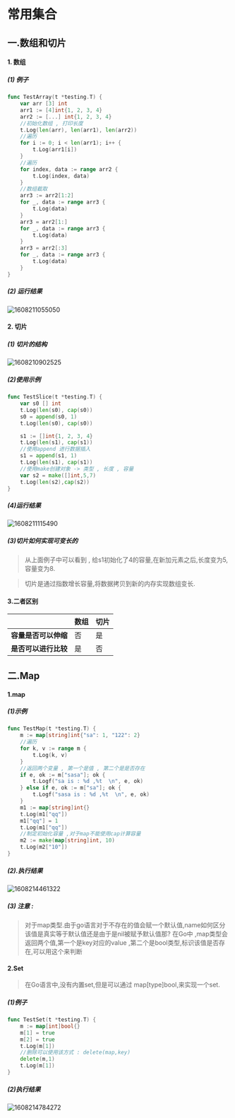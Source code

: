 

# 常用集合

## 一.数组和切片

#### 1. 数组
##### (1) 例子
```go
func TestArray(t *testing.T) {
	var arr [3] int
	arr1 := [4]int{1, 2, 3, 4}
	arr2 := [...] int{1, 2, 3, 4}
	//初始化数组 , 打印长度
	t.Log(len(arr), len(arr1), len(arr2))
	//遍历
	for i := 0; i < len(arr1); i++ {
		t.Log(arr1[i])
	}
	//遍历
	for index, data := range arr2 {
		t.Log(index, data)
	}
	//数组截取
	arr3 := arr2[1:2]
	for _, data := range arr3 {
		t.Log(data)
	}
	arr3 = arr2[1:]
	for _, data := range arr3 {
		t.Log(data)
	}
	arr3 = arr2[:3]
	for _, data := range arr3 {
		t.Log(data)
	}
}
```

##### (2) 运行结果

![1608211055050](../../resources/go/array_example.png)

#### 2. 切片

##### (1) 切片的结构
![1608210902525](../../resources/go/slice.png)

##### (2)使用示例
```go
func TestSlice(t *testing.T) {
	var s0 [] int
	t.Log(len(s0), cap(s0))
	s0 = append(s0, 1)
	t.Log(len(s0), cap(s0))

	s1 := []int{1, 2, 3, 4}
	t.Log(len(s1), cap(s1))
	//使用append 进行数据插入
	s1 = append(s1, 1)
	t.Log(len(s1), cap(s1))
	//使用make创建对象 -> 类型 , 长度 , 容量
	var s2 = make([]int,5,7)
	t.Log(len(s2),cap(s2))
}
```
##### (4)运行结果

![1608211115490](../../resources/go/slice_example.png)


##### (3)切片如何实现可变长的

> 从上面例子中可以看到 , 给s1初始化了4的容量,在新加元素之后,长度变为5,容量变为8.

> 切片是通过指数增长容量,将数据拷贝到新的内存实现数组变长.

#### 3.二者区别
|                      | **数组** | **切片** |
| -------------------- | -------- | -------- |
| **容量是否可以伸缩** | 否       | 是       |
| **是否可以进行比较** | 是       | 否       |



## 二.Map

#### 1.map
##### (1)示例
```go
func TestMap(t *testing.T) {
	m := map[string]int{"sa": 1, "122": 2}
	//遍历
	for k, v := range m {
		t.Log(k, v)
	}
	//返回两个变量 , 第一个是值 , 第二个是是否存在
	if e, ok := m["sasa"]; ok {
		t.Logf("sa is : %d ,%t  \n", e, ok)
	} else if e, ok := m["sa"]; ok {
		t.Logf("sasa is : %d ,%t  \n", e, ok)
	}
	m1 := map[string]int{}
	t.Log(m1["qq"])
	m1["qq"] = 1
	t.Log(m1["qq"])
	//制定初始化容量 ,对于map不能使用cap计算容量
	m2 := make(map[string]int, 10)
	t.Log(m2["10"])
}
```

##### (2).执行结果

![1608214461322](../../resources/go/map_test.png)

##### (3) 注意 : 
> 对于map类型.由于go语言对于不存在的值会赋一个默认值,name如何区分该值是真实等于默认值还是由于是nil被赋予默认值那?
> 在Go中 ,map类型会返回两个值,第一个是key对应的value ,第二个是bool类型,标识该值是否存在,可以用这个来判断


#### 2.Set
> 在Go语言中,没有内置set,但是可以通过 map[type]bool,来实现一个set.

##### (1)例子
```go
func TestSet(t *testing.T) {
	m := map[int]bool{}
	m[1] = true
	m[2] = true
	t.Log(m[1])
    //删除可以使用该方式 : delete(map,key)
	delete(m,1)
	t.Log(m[1])
}
```

##### (2)执行结果

![1608214784272](../../resources/go/set_test.png)

